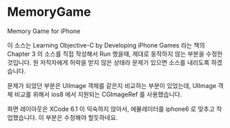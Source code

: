 MemoryGame
==========

Memory Game for iPhone

이 소스는 Learning Objective-C by Developing iPhone Games 라는 책의 Chapter 3 의 소스를 직접 작성해서 Run 했을때, 제대로 동작하지 않는 부분을 수정한 것입니다.
원 저작자에게 허락을 받지 않은 상태라 문제가 있으면 소스를 내리도록 하겠습니다.

문제가 되었던 부분은 UIImage 객체를 같은지 비교하는 부분이 있었는데, UIImage 객체 비교를 위해서 ios8 에서 지원되는 CGImageRef 를 사용했습니다.

화면 레이아웃은 XCode 6.1 이 익숙하지 않아서, 에뮬레이터를 iphone6 로 맞추고 작업했습니다. 이 부분은 수정해야 할듯하네요.
